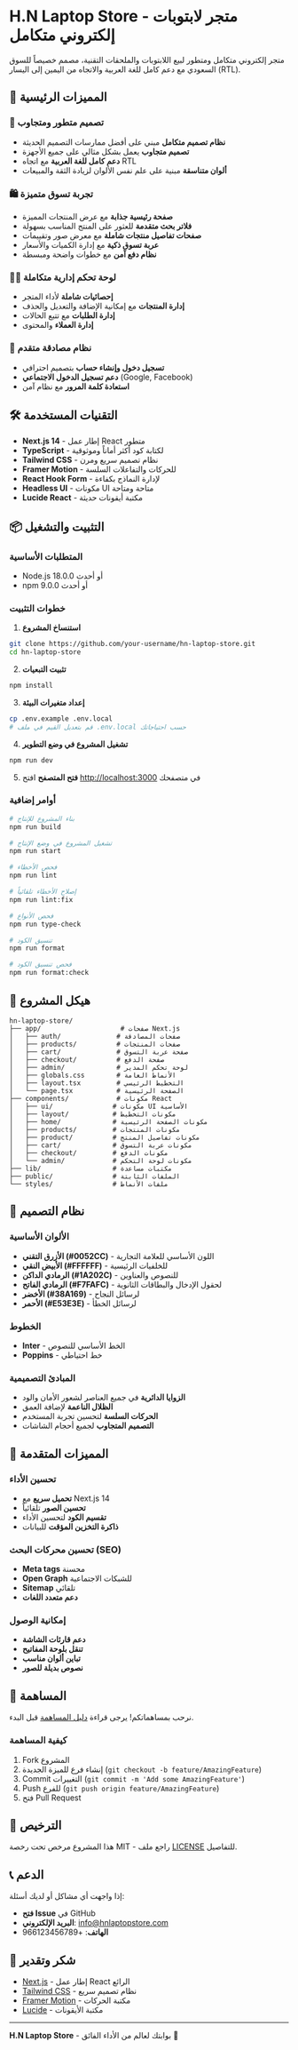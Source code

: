 # H.N Laptop Store - متجر لابتوبات إلكتروني متكامل

متجر إلكتروني متكامل ومتطور لبيع اللابتوبات والملحقات التقنية، مصمم خصيصاً للسوق السعودي مع دعم كامل للغة العربية والاتجاه من اليمين إلى اليسار (RTL).

## 🚀 المميزات الرئيسية

### 🎨 تصميم متطور ومتجاوب
- **نظام تصميم متكامل** مبني على أفضل ممارسات التصميم الحديثة
- **تصميم متجاوب** يعمل بشكل مثالي على جميع الأجهزة
- **دعم كامل للغة العربية** مع اتجاه RTL
- **ألوان متناسقة** مبنية على علم نفس الألوان لزيادة الثقة والمبيعات

### 🛍️ تجربة تسوق متميزة
- **صفحة رئيسية جذابة** مع عرض المنتجات المميزة
- **فلاتر بحث متقدمة** للعثور على المنتج المناسب بسهولة
- **صفحات تفاصيل منتجات شاملة** مع معرض صور وتقييمات
- **عربة تسوق ذكية** مع إدارة الكميات والأسعار
- **نظام دفع آمن** مع خطوات واضحة ومبسطة

### 👨‍💼 لوحة تحكم إدارية متكاملة
- **إحصائيات شاملة** لأداء المتجر
- **إدارة المنتجات** مع إمكانية الإضافة والتعديل والحذف
- **إدارة الطلبات** مع تتبع الحالات
- **إدارة العملاء** والمحتوى

### 🔐 نظام مصادقة متقدم
- **تسجيل دخول وإنشاء حساب** بتصميم احترافي
- **دعم تسجيل الدخول الاجتماعي** (Google, Facebook)
- **استعادة كلمة المرور** مع نظام آمن

## 🛠️ التقنيات المستخدمة

- **Next.js 14** - إطار عمل React متطور
- **TypeScript** - لكتابة كود أكثر أماناً وموثوقية
- **Tailwind CSS** - نظام تصميم سريع ومرن
- **Framer Motion** - للحركات والتفاعلات السلسة
- **React Hook Form** - لإدارة النماذج بكفاءة
- **Headless UI** - مكونات UI متاحة ومتاحة
- **Lucide React** - مكتبة أيقونات حديثة

## 📦 التثبيت والتشغيل

### المتطلبات الأساسية
- Node.js 18.0.0 أو أحدث
- npm 9.0.0 أو أحدث

### خطوات التثبيت

1. **استنساخ المشروع**
```bash
git clone https://github.com/your-username/hn-laptop-store.git
cd hn-laptop-store
```

2. **تثبيت التبعيات**
```bash
npm install
```

3. **إعداد متغيرات البيئة**
```bash
cp .env.example .env.local
# قم بتعديل القيم في ملف .env.local حسب احتياجاتك
```

4. **تشغيل المشروع في وضع التطوير**
```bash
npm run dev
```

5. **فتح المتصفح**
افتح [http://localhost:3000](http://localhost:3000) في متصفحك

### أوامر إضافية

```bash
# بناء المشروع للإنتاج
npm run build

# تشغيل المشروع في وضع الإنتاج
npm run start

# فحص الأخطاء
npm run lint

# إصلاح الأخطاء تلقائياً
npm run lint:fix

# فحص الأنواع
npm run type-check

# تنسيق الكود
npm run format

# فحص تنسيق الكود
npm run format:check
```

## 📁 هيكل المشروع

```
hn-laptop-store/
├── app/                    # صفحات Next.js
│   ├── auth/              # صفحات المصادقة
│   ├── products/          # صفحات المنتجات
│   ├── cart/              # صفحة عربة التسوق
│   ├── checkout/          # صفحة الدفع
│   ├── admin/             # لوحة تحكم المدير
│   ├── globals.css        # الأنماط العامة
│   ├── layout.tsx         # التخطيط الرئيسي
│   └── page.tsx           # الصفحة الرئيسية
├── components/            # مكونات React
│   ├── ui/               # مكونات UI الأساسية
│   ├── layout/           # مكونات التخطيط
│   ├── home/             # مكونات الصفحة الرئيسية
│   ├── products/         # مكونات المنتجات
│   ├── product/          # مكونات تفاصيل المنتج
│   ├── cart/             # مكونات عربة التسوق
│   ├── checkout/         # مكونات الدفع
│   └── admin/            # مكونات لوحة التحكم
├── lib/                  # مكتبات مساعدة
├── public/               # الملفات الثابتة
└── styles/               # ملفات الأنماط
```

## 🎨 نظام التصميم

### الألوان الأساسية
- **الأزرق التقني (#0052CC)** - اللون الأساسي للعلامة التجارية
- **الأبيض النقي (#FFFFFF)** - للخلفيات الرئيسية
- **الرمادي الداكن (#1A202C)** - للنصوص والعناوين
- **الرمادي الفاتح (#F7FAFC)** - لحقول الإدخال والبطاقات الثانوية
- **الأخضر (#38A169)** - لرسائل النجاح
- **الأحمر (#E53E3E)** - لرسائل الخطأ

### الخطوط
- **Inter** - الخط الأساسي للنصوص
- **Poppins** - خط احتياطي

### المبادئ التصميمية
- **الزوايا الدائرية** في جميع العناصر لشعور الأمان والود
- **الظلال الناعمة** لإضافة العمق
- **الحركات السلسة** لتحسين تجربة المستخدم
- **التصميم المتجاوب** لجميع أحجام الشاشات

## 🌟 المميزات المتقدمة

### تحسين الأداء
- **تحميل سريع** مع Next.js 14
- **تحسين الصور** تلقائياً
- **تقسيم الكود** لتحسين الأداء
- **ذاكرة التخزين المؤقت** للبيانات

### تحسين محركات البحث (SEO)
- **Meta tags** محسنة
- **Open Graph** للشبكات الاجتماعية
- **Sitemap** تلقائي
- **دعم متعدد اللغات**

### إمكانية الوصول
- **دعم قارئات الشاشة**
- **تنقل بلوحة المفاتيح**
- **تباين ألوان مناسب**
- **نصوص بديلة للصور**

## 🤝 المساهمة

نرحب بمساهماتكم! يرجى قراءة [دليل المساهمة](CONTRIBUTING.md) قبل البدء.

### كيفية المساهمة
1. Fork المشروع
2. إنشاء فرع للميزة الجديدة (`git checkout -b feature/AmazingFeature`)
3. Commit التغييرات (`git commit -m 'Add some AmazingFeature'`)
4. Push للفرع (`git push origin feature/AmazingFeature`)
5. فتح Pull Request

## 📄 الترخيص

هذا المشروع مرخص تحت رخصة MIT - راجع ملف [LICENSE](LICENSE) للتفاصيل.

## 📞 الدعم

إذا واجهت أي مشاكل أو لديك أسئلة:

- **فتح Issue** في GitHub
- **البريد الإلكتروني**: info@hnlaptopstore.com
- **الهاتف**: +966123456789

## 🙏 شكر وتقدير

- [Next.js](https://nextjs.org/) - إطار عمل React الرائع
- [Tailwind CSS](https://tailwindcss.com/) - نظام تصميم سريع
- [Framer Motion](https://www.framer.com/motion/) - مكتبة الحركات
- [Lucide](https://lucide.dev/) - مكتبة الأيقونات

---

**H.N Laptop Store** - بوابتك لعالم من الأداء الفائق 🚀
